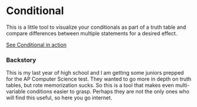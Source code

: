 # Conditional

This is a little tool to visualize your conditionals as part of a truth table and compare differences between multiple statements for a desired effect. 

[See Conditional in action](http://andrejewski.github.io/conditional/)

### Backstory

This is my last year of high school and I am getting some juniors prepped for the AP Computer Science test. They wanted to go more in depth on truth tables, but rote memorization sucks. So this is a tool that makes even multi-variable conditions easier to grasp. Perhaps they are not the only ones who will find this useful, so here you go internet.